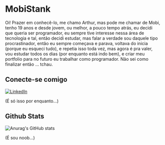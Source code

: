 # MobiStank
Oi! Prazer em conhecê-lo, me chamo Arthur, mas pode me chamar de Mobi, tenho 19 anos e desde jovem, ou melhor, a pouco tempo atrás, eu decidi que queria ser programador, eu sempre tive interesse nessa área de tecnologia e tal, então decidi estudar, mas falar a verdade sou daquele tipo procrastinador, então eu sempre começava e parava, voltava do inicia (porque eu esqueci tudo), e repetia isso toda vez, mas agora é pra valer, vou estudar todos os dias (por enquanto está indo bem), e criar meu portfolio para no futuro eu trabalhar como programador. Não sei como finalizar então ... tchau.

## Conecte-se comigo
[![LinkedIn](https://img.shields.io/badge/LinkedIn-000?style=for-the-badge&logo=linkedin&logoColor=0E76A8)](https://www.linkedin.com/in/arthur-oliveira-13194420a/)

(É só isso por enquanto...)

## Github Stats
![Anurag's GitHub stats](https://github-readme-stats.vercel.app/api?username=MobiStank&show_icons=true&theme=radical)

(É sou noob...)
